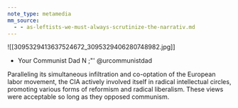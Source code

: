 ```yaml
---
note_type: metamedia
mm_source:
  - - as-leftists-we-must-always-scrutinize-the-narrativ.md
---
```


![[3095329413637524672_3095329406280748982.jpg]]

- Your Communist Dad
N ;"' @urcommunistdad

Paralleling its simultaneous
infiltration and co-optation of the
European labor movement, the CIA
actively involved itself in radical
intellectual circles, promoting
various forms of reformism and
radical liberalism. These views were
acceptable so long as they opposed
communism.

